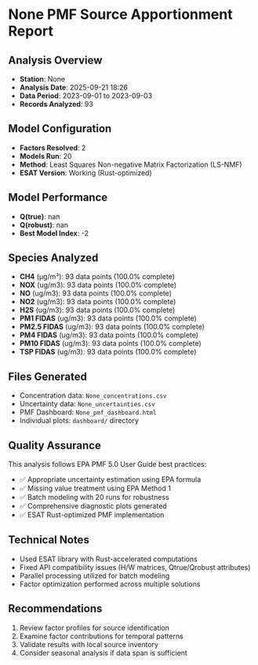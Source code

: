 # None PMF Source Apportionment Report

## Analysis Overview
- **Station**: None
- **Analysis Date**: 2025-09-21 18:26
- **Data Period**: 2023-09-01 to 2023-09-03
- **Records Analyzed**: 93

## Model Configuration
- **Factors Resolved**: 2
- **Models Run**: 20
- **Method**: Least Squares Non-negative Matrix Factorization (LS-NMF)
- **ESAT Version**: Working (Rust-optimized)

## Model Performance
- **Q(true)**: nan
- **Q(robust)**: nan
- **Best Model Index**: -2

## Species Analyzed
- **CH4** (μg/m³): 93 data points (100.0% complete)
- **NOX** (ug/m3): 93 data points (100.0% complete)
- **NO** (ug/m3): 93 data points (100.0% complete)
- **NO2** (ug/m3): 93 data points (100.0% complete)
- **H2S** (ug/m3): 93 data points (100.0% complete)
- **PM1 FIDAS** (ug/m3): 93 data points (100.0% complete)
- **PM2.5 FIDAS** (ug/m3): 93 data points (100.0% complete)
- **PM4 FIDAS** (ug/m3): 93 data points (100.0% complete)
- **PM10 FIDAS** (ug/m3): 93 data points (100.0% complete)
- **TSP FIDAS** (ug/m3): 93 data points (100.0% complete)

## Files Generated
- Concentration data: `None_concentrations.csv`
- Uncertainty data: `None_uncertainties.csv`
- PMF Dashboard: `None_pmf_dashboard.html`
- Individual plots: `dashboard/` directory

## Quality Assurance
This analysis follows EPA PMF 5.0 User Guide best practices:
- ✅ Appropriate uncertainty estimation using EPA formula
- ✅ Missing value treatment using EPA Method 1
- ✅ Batch modeling with 20 runs for robustness
- ✅ Comprehensive diagnostic plots generated
- ✅ ESAT Rust-optimized PMF implementation

## Technical Notes
- Used ESAT library with Rust-accelerated computations
- Fixed API compatibility issues (H/W matrices, Qtrue/Qrobust attributes)
- Parallel processing utilized for batch modeling
- Factor optimization performed across multiple solutions

## Recommendations
1. Review factor profiles for source identification
2. Examine factor contributions for temporal patterns
3. Validate results with local source inventory
4. Consider seasonal analysis if data span is sufficient
